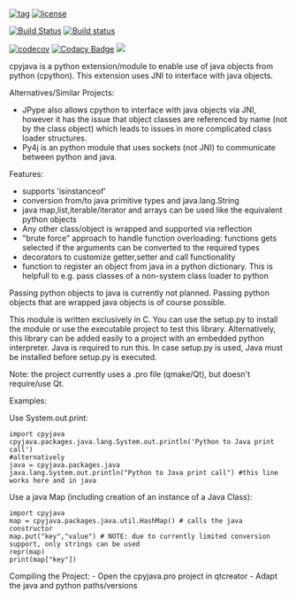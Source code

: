 [![tag](https://img.shields.io/github/tag/m-g-90/cpyjava.svg)](https://github.com/m-g-90/cpyjava/releases) [![license](https://img.shields.io/github/license/m-g-90/cpyjava.svg)](https://github.com/m-g-90/cpyjava/blob/master/License.md)

[![Build Status](https://travis-ci.org/m-g-90/cpyjava.svg?branch=master)](https://travis-ci.org/m-g-90/cpyjava) [![Build status](https://ci.appveyor.com/api/projects/status/ce7afnnx892q5rl0/branch/master?svg=true)](https://ci.appveyor.com/project/m-g-90/cpyjava/branch/master) 

[![codecov](https://codecov.io/gh/m-g-90/cpyjava/branch/master/graph/badge.svg)](https://codecov.io/gh/m-g-90/cpyjava)  [![Codacy Badge](https://api.codacy.com/project/badge/Grade/2410def413924018a31c088d65ff5e5e)](https://www.codacy.com/app/m-g-90/cpyjava?utm_source=github.com&amp;utm_medium=referral&amp;utm_content=m-g-90/cpyjava&amp;utm_campaign=Badge_Grade) ![](https://scan.coverity.com/projects/13312/badge.svg)


cpyjava is a python extension/module to enable use of java objects from python (cpython). This extension uses JNI to interface with java objects. 

Alternatives/Similar Projects:
  - JPype also allows cpython to interface with java objects via JNI, however it has the issue that object classes are referenced by name (not by the class object) which leads to issues in more complicated class loader structures.
  - Py4j is an python module that uses sockets (not JNI) to communicate between python and java.

Features:
  - supports 'isinstanceof'
  - conversion from/to java primitive types and java.lang.String
  - java map,list,iterable/iterator and arrays can be used like the equivalent python objects
  - Any other class/object is wrapped and supported via reflection 
  - "brute force" approach to handle function overloading: functions gets selected if the arguments can be converted to the required types
  - decorators to customize getter,setter and call functionality
  - function to register an object from java in a python dictionary. This is helpfull to e.g. pass classes of a non-system class loader to python
  
Passing python objects to java is currently not planned. Passing python objects that are wrapped java objects is of course possible.

This module is written exclusively in C. You can use the setup.py to install the module or use the executable project to test this library. Alternatively, this library can be added easily to a project with an embedded python interpreter. Java is required to run this. In case setup.py is used, Java must be installed before setup.py is executed.

Note: the project currently uses a .pro file (qmake/Qt), but doesn't require/use Qt.

Examples:


  Use System.out.print:
    
    import cpyjava
    cpyjava.packages.java.lang.System.out.println('Python to Java print call')
    #alternatively
    java = cpyjava.packages.java
    java.lang.System.out.println("Python to Java print call") #this line works here and in java
    
    
 Use a java Map (including creation of an instance of a Java Class):
    
    import cpyjava
    map = cpyjava.packages.java.util.HashMap() # calls the java constructor
    map.put("key","value") # NOTE: due to currently limited conversion support, only strings can be used
    repr(map)
    print(map["key"])

  
  Compiling the Project:
    - Open the cpyjava.pro project in qtcreator
    - Adapt the java and python paths/versions 
   
